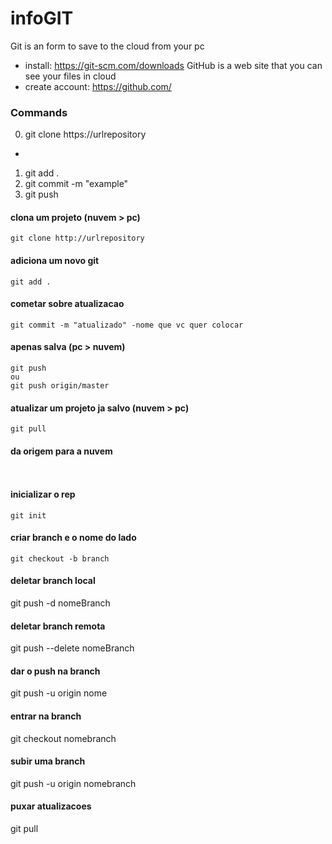 # infoGIT
Git is an form to save to the cloud from your pc
- install: https://git-scm.com/downloads
GitHub is a web site that you can see your files in cloud
- create account: https://github.com/

### Commands
0. git clone https://urlrepository
-
1. git add .
2. git commit -m "example"
3. git push

#### clona um projeto (nuvem > pc)
```
git clone http://urlrepository
```
#### adiciona um novo git
```
git add .
```
#### cometar sobre atualizacao
```
git commit -m "atualizado" -nome que vc quer colocar
```
#### apenas salva (pc > nuvem)
```
git push 
ou
git push origin/master
```
#### atualizar um projeto ja salvo (nuvem > pc)
```
git pull
```
#### da origem para a nuvem
```
      
```



#### inicializar o rep
```
git init
```
#### criar branch e o nome do lado
```
git checkout -b branch        
```

#### deletar branch local
git push -d nomeBranch

#### deletar branch remota
git push --delete nomeBranch

#### dar o push na branch
git push -u origin nome

#### entrar na branch 
git checkout nomebranch

#### subir uma branch
git push -u origin nomebranch

#### puxar atualizacoes
git pull
